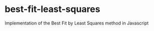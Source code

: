 best-fit-least-squares
======================

Implementation of the Best Fit by Least Squares method in Javascript